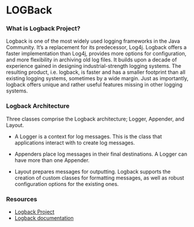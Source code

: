 # LOGBack

### What is Logback Project?

Logback is one of the most widely used logging frameworks in the Java Community. It’s a replacement for its predecessor, 
Log4j. Logback offers a faster implementation than Log4j, provides more options for configuration, and more flexibility 
in archiving old log files. It builds upon a decade of experience gained in designing industrial-strength logging 
systems. The resulting product, i.e. logback, is faster and has a smaller footprint than all existing logging systems, 
sometimes by a wide margin. Just as importantly, logback offers unique and rather useful features missing in other 
logging systems.

### Logback Architecture

Three classes comprise the Logback architecture; Logger, Appender, and Layout.

* A Logger is a context for log messages. This is the class that applications interact with to create log messages.

* Appenders place log messages in their final destinations. A Logger can have more than one Appender.

* Layout prepares messages for outputting. Logback supports the creation of custom classes for formatting messages, 
as well as robust configuration options for the existing ones.

### Resources

* [Logback Project](https://logback.qos.ch/)
* [Logback documentation](https://logback.qos.ch/documentation.html)